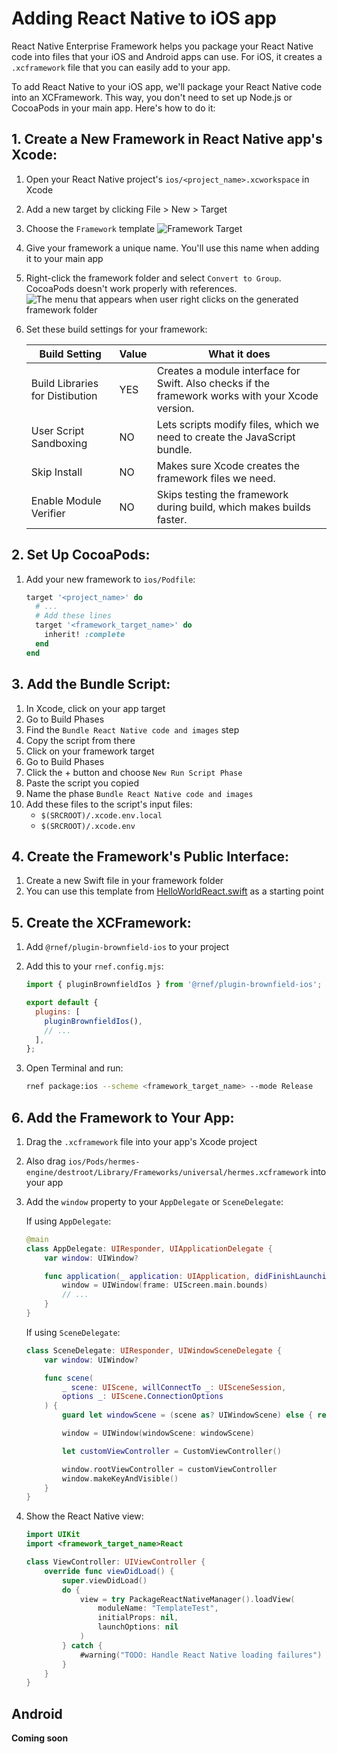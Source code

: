 # Adding React Native to iOS app

React Native Enterprise Framework helps you package your React Native code into files that your iOS and Android apps can use. For iOS, it creates a `.xcframework` file that you can easily add to your app.

To add React Native to your iOS app, we'll package your React Native code into an XCFramework. This way, you don't need to set up Node.js or CocoaPods in your main app. Here's how to do it:

## 1. Create a New Framework in React Native app's Xcode:

1. Open your React Native project's `ios/<project_name>.xcworkspace` in Xcode
1. Add a new target by clicking File > New > Target
1. Choose the `Framework` template
   ![Framework Target](/brownfield_framework_target.png)
1. Give your framework a unique name. You'll use this name when adding it to your main app
1. Right-click the framework folder and select `Convert to Group`. CocoaPods doesn't work properly with references.
   ![The menu that appears when user right clicks on the generated framework folder](/brownfield_convert_to_group.png)
1. Set these build settings for your framework:

   | Build Setting                   | Value | What it does                                                                                      |
   | ------------------------------- | ----- | ------------------------------------------------------------------------------------------------- |
   | Build Libraries for Distibution | YES   | Creates a module interface for Swift. Also checks if the framework works with your Xcode version. |
   | User Script Sandboxing          | NO    | Lets scripts modify files, which we need to create the JavaScript bundle.                         |
   | Skip Install                    | NO    | Makes sure Xcode creates the framework files we need.                                             |
   | Enable Module Verifier          | NO    | Skips testing the framework during build, which makes builds faster.                              |

## 2. Set Up CocoaPods:

1. Add your new framework to `ios/Podfile`:

   ```ruby title="Podfile"
   target '<project_name>' do
     # ...
     # Add these lines
     target '<framework_target_name>' do
       inherit! :complete
     end
   end
   ```

## 3. Add the Bundle Script:

1. In Xcode, click on your app target
1. Go to Build Phases
1. Find the `Bundle React Native code and images` step
1. Copy the script from there
1. Click on your framework target
1. Go to Build Phases
1. Click the + button and choose `New Run Script Phase`
1. Paste the script you copied
1. Name the phase `Bundle React Native code and images`
1. Add these files to the script's input files:
   - `$(SRCROOT)/.xcode.env.local`
   - `$(SRCROOT)/.xcode.env`

## 4. Create the Framework's Public Interface:

1. Create a new Swift file in your framework folder
1. You can use this template from [HelloWorldReact.swift](https://github.com/callstack/rnef/tree/main/packages/plugin-brownfield-ios/template/ios/HelloWorldReact/HelloWorldReact.swift) as a starting point

## 5. Create the XCFramework:

1. Add `@rnef/plugin-brownfield-ios` to your project
1. Add this to your `rnef.config.mjs`:

   ```js title="rnef.config.mjs"
   import { pluginBrownfieldIos } from '@rnef/plugin-brownfield-ios';

   export default {
     plugins: [
       pluginBrownfieldIos(),
       // ...
     ],
   };
   ```

1. Open Terminal and run:

   ```sh title="Terminal"
   rnef package:ios --scheme <framework_target_name> --mode Release
   ```

## 6. Add the Framework to Your App:

1. Drag the `.xcframework` file into your app's Xcode project
1. Also drag `ios/Pods/hermes-engine/destroot/Library/Frameworks/universal/hermes.xcframework` into your app
1. Add the `window` property to your `AppDelegate` or `SceneDelegate`:

   If using `AppDelegate`:

   ```swift title="AppDelegate.swift"
   @main
   class AppDelegate: UIResponder, UIApplicationDelegate {
       var window: UIWindow?

       func application(_ application: UIApplication, didFinishLaunchingWithOptions launchOptions: [UIApplication.LaunchOptionsKey: Any]?) -> Bool {
           window = UIWindow(frame: UIScreen.main.bounds)
           // ...
       }
   }
   ```

   If using `SceneDelegate`:

   ```swift title="SceneDelegate.swift"
   class SceneDelegate: UIResponder, UIWindowSceneDelegate {
       var window: UIWindow?

       func scene(
           _ scene: UIScene, willConnectTo _: UISceneSession,
           options _: UIScene.ConnectionOptions
       ) {
           guard let windowScene = (scene as? UIWindowScene) else { return }

           window = UIWindow(windowScene: windowScene)

           let customViewController = CustomViewController()

           window.rootViewController = customViewController
           window.makeKeyAndVisible()
       }
   }
   ```

1. Show the React Native view:

   ```swift title="MyViewController.swift"
   import UIKit
   import <framework_target_name>React

   class ViewController: UIViewController {
       override func viewDidLoad() {
           super.viewDidLoad()
           do {
               view = try PackageReactNativeManager().loadView(
                   moduleName: "TemplateTest",
                   initialProps: nil,
                   launchOptions: nil
               )
           } catch {
               #warning("TODO: Handle React Native loading failures")
           }
       }
   }
   ```

## Android

**Coming soon**
